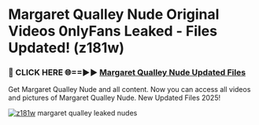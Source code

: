 # Margaret Qualley Nude Original Videos 0nlyFans Leaked - Files Updated! (z181w)

<h3>🔴 CLICK HERE 🌐==►► <a href="https://tinyurl.com/4mcuefdz" rel="nofollow">Margaret Qualley Nude Updated Files</a></h3>

Get Margaret Qualley Nude and all content. Now you can access all videos and pictures of Margaret Qualley Nude. New Updated Files 2025!

[![z181w](https://i.imgur.com/StAQSOY.gif)](https://tinyurl.com/4mcuefdz)
margaret qualley leaked nudes
